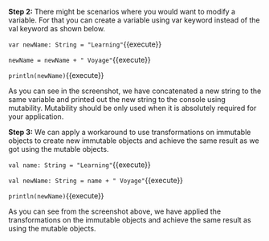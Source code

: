 **Step 2:** There might be scenarios where you would want to modify a variable. For that you can create a variable using var keyword instead of the val keyword as shown below.

`var newName: String = "Learning"`{{execute}} 

`newName = newName + " Voyage"`{{execute}} 

`println(newName)`{{execute}} 



As you can see in the screenshot, we have concatenated a new string to the same variable and printed out the new string to the console using mutability. Mutability should be only used when it is absolutely required for your application.

**Step 3:** We can apply a workaround to use transformations on immutable objects to create new immutable objects and achieve the same result as we got using the mutable objects. 

`val name: String = "Learning"`{{execute}} 

`val newName: String = name + " Voyage"`{{execute}} 

`println(newName)`{{execute}} 

 

As you can see from the screenshot above, we have applied the transformations on the immutable objects and achieve the same result as using the mutable objects.
